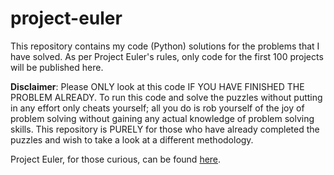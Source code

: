 # project-euler
This repository contains my code (Python) solutions for the problems that I have solved. As per Project Euler's rules, only code for the first 100 projects will be published here.

**Disclaimer**: Please ONLY look at this code IF YOU HAVE FINISHED THE PROBLEM ALREADY. To run this code and solve the puzzles without putting in any effort only cheats yourself; all you do is rob yourself of the joy of problem solving without gaining any actual knowledge of problem solving skills. This repository is PURELY for those who have already completed the puzzles and wish to take a look at a different methodology.

Project Euler, for those curious, can be found [here](https://projecteuler.net/).
